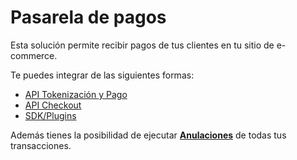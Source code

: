 # Pasarela de pagos

Esta solución permite recibir pagos de tus clientes en tu sitio de e-commerce. 

Te puedes integrar de las siguientes formas:

  - [API Tokenización y Pago](Articulos/Api-tokenizacion-pago.md)
  - [API Checkout](Articulos/Api-checkout.md)
  - [SDK/Plugins](Articulos/Sdk-plugins.md)

Además tienes la posibilidad de ejecutar **[Anulaciones](Articulos/Anulaciones.md)** de todas tus transacciones.
